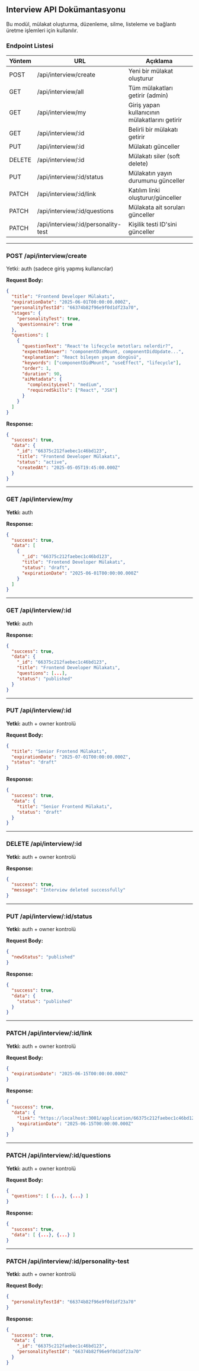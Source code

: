 ## Interview API Dokümantasyonu

Bu modül, mülakat oluşturma, düzenleme, silme, listeleme ve bağlantı üretme işlemleri için kullanılır.

### Endpoint Listesi

| Yöntem | URL                                  | Açıklama                                       |
| ------ | ------------------------------------ | ---------------------------------------------- |
| POST   | /api/interview/create                | Yeni bir mülakat oluşturur                     |
| GET    | /api/interview/all                   | Tüm mülakatları getirir (admin)                |
| GET    | /api/interview/my                    | Giriş yapan kullanıcının mülakatlarını getirir |
| GET    | /api/interview/\:id                  | Belirli bir mülakatı getirir                   |
| PUT    | /api/interview/\:id                  | Mülakatı günceller                             |
| DELETE | /api/interview/\:id                  | Mülakatı siler (soft delete)                   |
| PUT    | /api/interview/\:id/status           | Mülakatın yayın durumunu günceller             |
| PATCH  | /api/interview/\:id/link             | Katılım linki oluşturur/günceller              |
| PATCH  | /api/interview/\:id/questions        | Mülakata ait soruları günceller                |
| PATCH  | /api/interview/\:id/personality-test | Kişilik testi ID'sini günceller                |

---

### POST /api/interview/create

Yetki: auth (sadece giriş yapmış kullanıcılar)

**Request Body:**

```json
{
  "title": "Frontend Developer Mülakatı",
  "expirationDate": "2025-06-01T00:00:00.000Z",
  "personalityTestId": "66374b82f96e9f0d1df23a70",
  "stages": {
    "personalityTest": true,
    "questionnaire": true
  },
  "questions": [
    {
      "questionText": "React'te lifecycle metotları nelerdir?",
      "expectedAnswer": "componentDidMount, componentDidUpdate...",
      "explanation": "React bileşen yaşam döngüsü",
      "keywords": ["componentDidMount", "useEffect", "lifecycle"],
      "order": 1,
      "duration": 90,
      "aiMetadata": {
        "complexityLevel": "medium",
        "requiredSkills": ["React", "JSX"]
      }
    }
  ]
}
```

**Response:**

```json
{
  "success": true,
  "data": {
    "_id": "66375c212faebec1c46bd123",
    "title": "Frontend Developer Mülakatı",
    "status": "active",
    "createdAt": "2025-05-05T19:45:00.000Z"
  }
}
```

---

### GET /api/interview/my

**Yetki:** auth

**Response:**

```json
{
  "success": true,
  "data": [
    {
      "_id": "66375c212faebec1c46bd123",
      "title": "Frontend Developer Mülakatı",
      "status": "draft",
      "expirationDate": "2025-06-01T00:00:00.000Z"
    }
  ]
}
```

---

### GET /api/interview/\:id

**Yetki:** auth

**Response:**

```json
{
  "success": true,
  "data": {
    "_id": "66375c212faebec1c46bd123",
    "title": "Frontend Developer Mülakatı",
    "questions": [...],
    "status": "published"
  }
}
```

---

### PUT /api/interview/\:id

**Yetki:** auth + owner kontrolü

**Request Body:**

```json
{
  "title": "Senior Frontend Mülakatı",
  "expirationDate": "2025-07-01T00:00:00.000Z",
  "status": "draft"
}
```

**Response:**

```json
{
  "success": true,
  "data": {
    "title": "Senior Frontend Mülakatı",
    "status": "draft"
  }
}
```

---

### DELETE /api/interview/\:id

**Yetki:** auth + owner kontrolü

**Response:**

```json
{
  "success": true,
  "message": "Interview deleted successfully"
}
```

---

### PUT /api/interview/\:id/status

**Yetki:** auth + owner kontrolü

**Request Body:**

```json
{
  "newStatus": "published"
}
```

**Response:**

```json
{
  "success": true,
  "data": {
    "status": "published"
  }
}
```

---

### PATCH /api/interview/\:id/link

**Yetki:** auth + owner kontrolü

**Request Body:**

```json
{
  "expirationDate": "2025-06-15T00:00:00.000Z"
}
```

**Response:**

```json
{
  "success": true,
  "data": {
    "link": "https://localhost:3001/application/66375c212faebec1c46bd123",
    "expirationDate": "2025-06-15T00:00:00.000Z"
  }
}
```

---

### PATCH /api/interview/\:id/questions

**Yetki:** auth + owner kontrolü

**Request Body:**

```json
{
  "questions": [ {...}, {...} ]
}
```

**Response:**

```json
{
  "success": true,
  "data": [ {...}, {...} ]
}
```

---

### PATCH /api/interview/\:id/personality-test

**Yetki:** auth + owner kontrolü

**Request Body:**

```json
{
  "personalityTestId": "66374b82f96e9f0d1df23a70"
}
```

**Response:**

```json
{
  "success": true,
  "data": {
    "_id": "66375c212faebec1c46bd123",
    "personalityTestId": "66374b82f96e9f0d1df23a70"
  }
}
```
